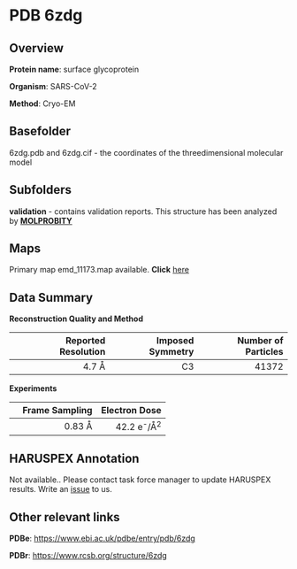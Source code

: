 # PDB 6zdg

## Overview

**Protein name**: surface glycoprotein

**Organism**: SARS-CoV-2

**Method**: Cryo-EM



## Basefolder

6zdg.pdb and 6zdg.cif - the coordinates of the threedimensional molecular model

## Subfolders





**validation** - contains validation reports. This structure has been analyzed by   [**MOLPROBITY**](https://github.com/thorn-lab/coronavirus_structural_task_force/tree/master/pdb/surface_glycoprotein/SARS-CoV-2/6zdg/validation/molprobity)   



## Maps

Primary map emd_11173.map available. **Click** [here](http://ftp.wwpdb.org/pub/emdb/structures/EMD-11173/map/) 

## Data Summary
**Reconstruction Quality and Method**

|   | Reported Resolution | Imposed Symmetry | Number of Particles |
|---|-------------:|----------------:|--------------:|
|   |4.7 Å|C3|41372|

**Experiments**

|   | Frame Sampling | Electron Dose |
|---|-------------:|----------------:|
|   |0.83 Å|42.2 e<sup>-</sup>/Å<sup>2</sup>|

## HARUSPEX Annotation

Not available.. Please contact task force manager to update HARUSPEX results. Write an [issue](https://github.com/thorn-lab/coronavirus_structural_task_force/issues) to us.

## Other relevant links 
**PDBe**:  https://www.ebi.ac.uk/pdbe/entry/pdb/6zdg
 
**PDBr**: https://www.rcsb.org/structure/6zdg 
